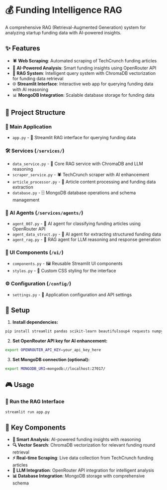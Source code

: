 # 💰 Funding Intelligence RAG

A comprehensive RAG (Retrieval-Augmented Generation) system for analyzing startup funding data with AI-powered insights.

## ✨ Features

- 🕷️ **Web Scraping**: Automated scraping of TechCrunch funding articles
- 🤖 **AI-Powered Analysis**: Smart funding insights using OpenRouter API
- 🧠 **RAG System**: Intelligent query system with ChromaDB vectorization for funding data retrieval
- 🌐 **Streamlit Interface**: Interactive web app for querying funding data with AI reasoning
- 📊 **MongoDB Integration**: Scalable database storage for funding data

## 📁 Project Structure

### 🎯 Main Application
- `app.py` - 🎨 Streamlit RAG interface for querying funding data

### 🛠️ Services (`/services/`)
- `data_service.py` - 🧠 Core RAG service with ChromaDB and LLM reasoning
- `scraper_service.py` - 🕷️ TechCrunch scraper with AI enhancement
- `article_processor.py` - 📝 Article content processing and funding data extraction
- `database.py` - 🗄️ MongoDB database operations and schema management

### 🤖 AI Agents (`/services/agents/`)
- `agent_007.py` - 🎯 AI agent for classifying funding articles using OpenRouter API
- `agent_data_struct.py` - 🧠 AI agent for extracting structured funding data
- `agent_rag.py` - 🤖 RAG agent for LLM reasoning and response generation

### 🎨 UI Components (`/ui/`)
- `components.py` - 🖼️ Reusable Streamlit UI components
- `styles.py` - 🎨 Custom CSS styling for the interface

### ⚙️ Configuration (`/config/`)
- `settings.py` - 🔧 Application configuration and API settings

## 🚀 Setup

1. **Install dependencies:**
```bash
pip install streamlit pandas scikit-learn beautifulsoup4 requests numpy pymongo chromadb
```

2. **Set OpenRouter API key for AI enhancement:**
```bash
export OPENROUTER_API_KEY=your_api_key_here
```

3. **Set MongoDB connection (optional):**
```bash
export MONGODB_URI=mongodb://localhost:27017/
```

## 🎮 Usage

### 🎨 Run the RAG Interface
```bash
streamlit run app.py
```

## 🔧 Key Components

- **🎯 Smart Analysis**: AI-powered funding insights with reasoning
- **🔍 Vector Search**: ChromaDB vectorization for relevant funding round retrieval  
- **⚡ Real-time Scraping**: Live data collection from TechCrunch funding articles
- **🤖 LLM Integration**: OpenRouter API integration for intelligent analysis
- **📊 Database Integration**: MongoDB storage with comprehensive schema
